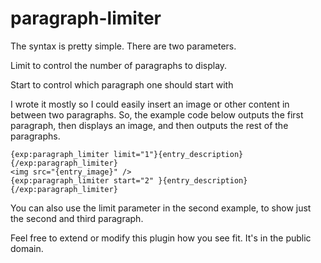 paragraph-limiter
=================

The syntax is pretty simple. There are two parameters. 

Limit to control the number of paragraphs to display.

Start to control which paragraph one should start with

I wrote it mostly so I could easily insert an image or other content in between two paragraphs. So, the example code below outputs the first paragraph, then displays an image, and then outputs the rest of the paragraphs.

    {exp:paragraph_limiter limit="1"}{entry_description}{/exp:paragraph_limiter}
    <img src="{entry_image}" />
    {exp:paragraph_limiter start="2" }{entry_description}{/exp:paragraph_limiter}

You can also use the limit parameter in the second example, to show just the second and third paragraph.

Feel free to extend or modify this plugin how you see fit. It's in the public domain.

